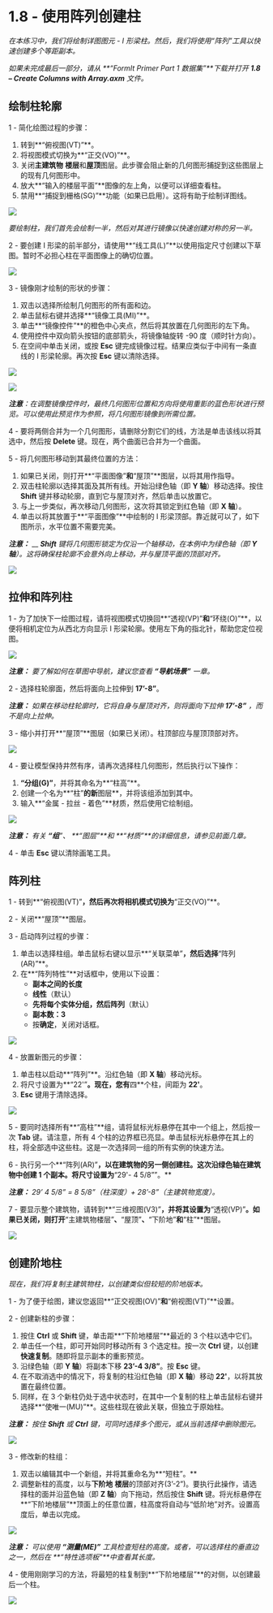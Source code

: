 # 1.8 - 使用阵列创建柱

_在本练习中，我们将绘制详图图元 - I 形梁柱。然后，我们将使用“阵列”工具以快速创建多个等距副本。_

_如果未完成最后一部分，请从_ _**“FormIt Primer Part 1 数据集”**下载并打开_ _**1.8 – Create Columns with Array.axm**_ _文件。_

## **绘制柱轮廓**

1 - 简化绘图过程的步骤：

1. 转到**“俯视图(VT)”**。
2. 将视图模式切换为**“正交(VO)”**。
3. 关闭**主建筑物** **楼层**和**屋顶**图层。此步骤会阻止新的几何图形捕捉到这些图层上的现有几何图形中。
4. 放大**“输入的楼层平面”**图像的左上角，以便可以详细查看柱。
5. 禁用**“捕捉到栅格(SG)”**功能（如果已启用）。这将有助于绘制详图线。

![](../../.gitbook/assets/0%20%2813%29.png)

_要绘制柱，我们首先会绘制一半，然后对其进行镜像以快速创建对称的另一半。_

2 - 要创建 I 形梁的前半部分，请使用**“线工具(L)”**以使用指定尺寸创建以下草图。暂时不必担心柱在平面图像上的确切位置。

![](../../.gitbook/assets/1%20%2818%29.png)

3 - 镜像刚才绘制的形状的步骤：

1. 双击以选择所绘制几何图形的所有面和边。
2. 单击鼠标右键并选择**“镜像工具(MI)”**。
3. 单击**“镜像控件”**的橙色中心夹点，然后将其放置在几何图形的左下角。
4. 使用控件中双向箭头按钮的底部箭头，将镜像轴旋转 -90 度（顺时针方向）。
5. 在空间中单击关闭，或按 **Esc** 键完成镜像过程。结果应类似于中间有一条直线的 I 形梁轮廓。再次按 **Esc** 键以清除选择。

![](../../.gitbook/assets/2%20%285%29.png)

![](../../.gitbook/assets/3%20%287%29.png)

_**注意**：在调整镜像控件时，最终几何图形位置和方向将使用重影的蓝色形状进行预览。可以使用此预览作为参照，将几何图形镜像到所需位置。_

4 - 要将两侧合并为一个几何图形，请删除分割它们的线，方法是单击该线以将其选中，然后按 **Delete** 键。现在，两个曲面已合并为一个曲面。

5 - 将几何图形移动到其最终位置的方法：

1. 如果已关闭，则打开**“平面图像”**和**“屋顶”**图层，以将其用作指导。
2. 双击柱轮廓以选择其面及其所有线。开始沿绿色轴（即 **Y 轴**）移动选择。按住 **Shift** 键并移动轮廓，直到它与屋顶对齐，然后单击以放置它。
3. 与上一步类似，再次移动几何图形，这次将其锁定到红色轴（即 **X 轴**）。
4. 单击以将其放置于**“平面图像”**中绘制的 I 形梁顶部。靠近就可以了，如下图所示，水平位置不需要完美。

_**注意：**_ __ _**Shift**_ _键将几何图形锁定为仅沿一个轴移动，在本例中为绿色轴（即 **Y 轴**）。这将确保柱轮廓不会意外向上移动，并与屋顶平面的顶部对齐。_

![](../../.gitbook/assets/4%20%289%29.png)

## **拉伸和阵列柱**

1 - 为了加快下一绘图过程，请将视图模式切换回**“透视(VP)”**和**“环绕(O)”**，以便将相机定位为从西北方向显示 I 形梁轮廓。使用左下角的指北针，帮助您定位视图。

![](../../.gitbook/assets/5%20%281%29.jpeg)

_**注意：**_ _要了解如何在草图中导航，建议您查看_ _**“导航场景”**_ _一章。_

2 - 选择柱轮廓面，然后将面向上拉伸到 **17’-8”**。

_**注意：**_ _如果在移动柱轮廓时，它将自身与屋顶对齐，则将面向下拉伸_ _**17’-8”**  ，而不是向上拉伸。_

3 - 缩小并打开**“屋顶”**图层（如果已关闭）。柱顶部应与屋顶顶部对齐。

![](../../.gitbook/assets/6%20%289%29.png)

4 - 要让模型保持井然有序，请再次选择柱几何图形，然后执行以下操作：

1. **“分组(G)”**，并将其命名为**“柱高”**。
2. 创建一个名为**“柱”**的新**图层**，并将该组添加到其中。
3. 输入**“金属 - 拉丝 - 着色”**材质，然后使用它绘制组。

![](../../.gitbook/assets/7%20%284%29.png)

_**注意：**_ _有关_ _**“组**”、_ _**“图层”**和_ _**“材质”**的详细信息，请参见前面几章。_

4 - 单击 **Esc** 键以清除画笔工具。

## **阵列柱**

1 - 转到**“俯视图(VT)”**，然后再次将相机模式切换为**“正交(VO)”**。

2 - 关闭**“屋顶”**图层。

3 - 启动阵列过程的步骤：

1. 单击以选择柱组。单击鼠标右键以显示**“关联菜单”**，然后选择**“阵列(AR)”**。
2. 在**“阵列特性”**对话框中，使用以下设置：
   * **副本之间的长度**
   * **线性**（默认）
   * **先将每个实体分组，然后阵列**（默认）
   * **副本数：3**
   * 按**确定**，关闭对话框。

![](../../.gitbook/assets/8%20%283%29.png)

4 - 放置新图元的步骤：

1. 单击柱以启动**“阵列”**。沿红色轴（即 **X 轴**）移动光标。
2. 将尺寸设置为**“22'”**。现在，您有**四**个柱，间距为 **22'**。
3. **Esc** 键用于清除选择。

![](../../.gitbook/assets/9%20%286%29.png)

5 - 要同时选择所有**“高柱”**组，请将鼠标光标悬停在其中一个组上，然后按一次 **Tab** 键。请注意，所有 4 个柱的边界框已亮显。单击鼠标光标悬停在其上的柱，将全部选中这些柱。这是一次选择同一组的所有实例的快速方法。

6 - 执行另一个**“阵列(AR)”**，以在建筑物的另一侧创建柱。这次沿绿色轴在建筑物中创建 1 个副本。将尺寸设置为**“29'- 4 5/8””。**

_**注意：**_ _29’ 4 5/8” = 8 5/8”（柱深度）+ 28’-8”（主建筑物宽度）。_

7 - 要显示整个建筑物，请转到**“三维视图(V3)”**，并将其设置为**“透视(VP)”**。如果已关闭，则打开**“主建筑物楼层”**、**“屋顶”**、**“下阶地”**和**“柱”**图层。

![](../../.gitbook/assets/10%20%287%29.png)

## **创建阶地柱**

_现在，我们将复制主建筑物柱，以创建类似但较短的阶地版本。_

1 - 为了便于绘图，建议您返回**“正交视图(OV)”**和**“俯视图(VT)”**设置。

2 - 创建新柱的步骤：

1. 按住 **Ctrl** 或 **Shift** 键，单击距**“下阶地楼层”**最近的 3 个柱以选中它们。
2. 单击任一个柱，即可开始同时移动所有 3 个选定柱。按一次 **Ctrl** 键，以创建**快速复制**。随即将显示副本的重影预览。
3. 沿绿色轴（即 **Y 轴**）将副本下移 **23’-4 3/8”**。按 **Esc** 键。
4. 在不取消选中的情况下，将复制的柱沿红色轴（即 **X 轴**）移动 **22'**，以将其放置在最终位置。
5. 同样，在 3 个新柱仍处于选中状态时，在其中一个复制的柱上单击鼠标右键并选择**“使唯一(MU)”**。这些柱现在彼此关联，但独立于原始柱。

_**注意：**_ _按住_ _**Shift**_ _或_ _**Ctrl**_ _键，可同时选择多个图元，或从当前选择中删除图元。_

![](../../.gitbook/assets/11%20%287%29.png)

3 - 修改新的柱组：

1. 双击以编辑其中一个新组，并将其重命名为**“短柱”。**
2. 调整新柱的高度，以与**下阶地** **楼层**的顶部对齐(3’-2”)。要执行此操作，请选择柱的面并沿蓝色轴（即 **Z 轴**）向下拖动，然后按住 **Shift** 键。将光标悬停在**“下阶地楼层”**顶面上的任意位置，柱高度将自动与“低阶地”对齐。设置高度后，单击以完成。

![](../../.gitbook/assets/12%20%284%29.png)

_**注意：**_ _可以使用_ _**“测量(ME)”**_ _工具检查短柱的高度。或者，可以选择柱的垂直边之一，然后在_ _**“特性选项板”**中查看其长度。_

4 - 使用刚刚学习的方法，将最短的柱复制到**“下阶地楼层”**的对侧，以创建最后一个柱。

![](../../.gitbook/assets/13%20%284%29.png)

